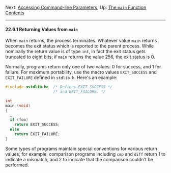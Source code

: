 Next: [Accessing Command-line
Parameters](Command_002dline-Parameters.md), Up: [The `main`
Function](The-main-Function.md)  
[Contents](index.md#SEC_Contents "Table of contents")  

------------------------------------------------------------------------


#### 22.6.1 Returning Values from `main` 


When `main` returns, the process terminates. Whatever value `main`
returns becomes the exit status which is reported to the parent process.
While nominally the return value is of type `int`, in fact the exit
status gets truncated to eight bits; if `main` returns the value 256,
the exit status is 0.

Normally, programs return only one of two values: 0 for success, and 1
for failure. For maximum portability, use the macro values
`EXIT_SUCCESS` and `EXIT_FAILURE` defined in `stdlib.h`. Here's an
example:


``` C
#include <stdlib.h>  /* Defines EXIT_SUCCESS */
                     /* and EXIT_FAILURE. */

int
main (void)
{
  …
  if (foo)
    return EXIT_SUCCESS;
  else
    return EXIT_FAILURE;
}
```

Some types of programs maintain special conventions for various return
values; for example, comparison programs including `cmp` and `diff`
return 1 to indicate a mismatch, and 2 to indicate that the comparison
couldn't be performed.
